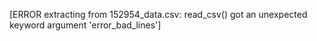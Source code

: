 [ERROR extracting from 152954_data.csv: read_csv() got an unexpected keyword argument  'error_bad_lines']